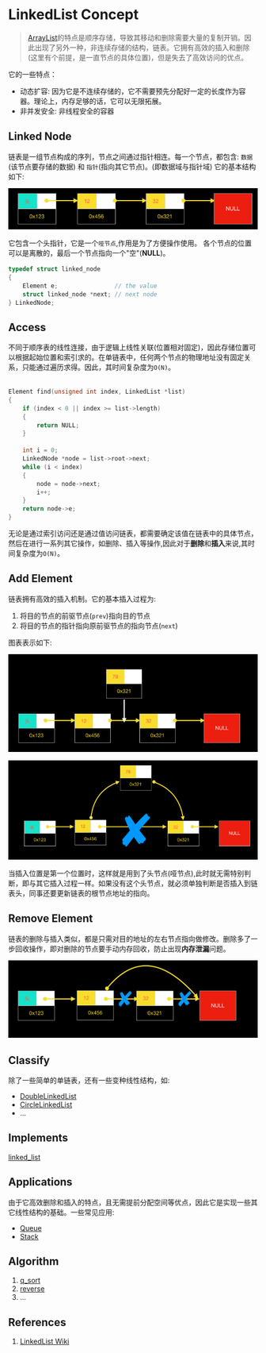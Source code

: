 # LinkedList Concept
> [ArrayList](./array_list.md)的特点是顺序存储，导致其移动和删除需要大量的复制开销。因此出现了另外一种，非连续存储的结构，链表。它拥有高效的插入和删除(这里有个前提，是一直节点的具体位置)，但是失去了高效访问的优点。


它的一些特点：
+ 动态扩容: 因为它是不连续存储的，它不需要预先分配好一定的长度作为容器。理论上，内存足够的话，它可以无限拓展。
+ 非并发安全: 非线程安全的容器


## Linked Node
链表是一组节点构成的序列，节点之间通过指针相连。每一个节点，都包含: `数据`(该节点要存储的数据) 和 `指针`(指向其它节点)。(即数据域与指针域)
它的基本结构如下:

![](https://raw.githubusercontent.com/hsjfans/git_resource/master/20190409172002.png)

它包含一个头指针，它是一个`哑节点`,作用是为了方便操作使用。
各个节点的位置可以是离散的，最后一个节点指向一个"空"(**NULL**)。

```c
typedef struct linked_node
{
    Element e;                // the value
    struct linked_node *next; // next node
} LinkedNode;

```

## Access

不同于顺序表的线性连接，由于逻辑上线性关联(位置相对固定)，因此存储位置可以根据起始位置和索引求的。在单链表中，任何两个节点的物理地址没有固定关系，只能通过遍历求得。因此，其时间复杂度为`O(N)`。

```c

Element find(unsigned int index, LinkedList *list)
{
    if (index < 0 || index >= list->length)
    {
        return NULL;
    }

    int i = 0;
    LinkedNode *node = list->root->next;
    while (i < index)
    {
        node = node->next;
        i++;
    }
    return node->e;
}

```
无论是通过索引访问还是通过值访问链表，都需要确定该值在链表中的具体节点，然后在进行一系列其它操作，如删除、插入等操作,因此对于**删除**和**插入**来说,其时间复杂度为`O(N)`。

## Add Element
链表拥有高效的插入机制。它的基本插入过程为:
1. 将目的节点的前驱节点(`prev`)指向目的节点
2. 将目的节点的指针指向原前驱节点的指向节点(`next`)

图表表示如下:

![](https://raw.githubusercontent.com/hsjfans/git_resource/master/20190410100241.png)

![](https://raw.githubusercontent.com/hsjfans/git_resource/master/20190410100937.png)

当插入位置是第一个位置时，这样就是用到了头节点(哑节点),此时就无需特别判断，即与其它插入过程一样。如果没有这个头节点，就必须单独判断是否插入到链表头，同事还要更新链表的根节点地址的指向。

## Remove Element

链表的删除与插入类似，都是只需对目的地址的左右节点指向做修改。删除多了一步回收操作，即对删除的节点要手动内存回收，防止出现**内存泄漏**问题。

![](https://raw.githubusercontent.com/hsjfans/git_resource/master/20190410102208.png)





## Classify
除了一些简单的单链表，还有一些变种线性结构，如:

+ [DoubleLinkedList](./double_linked_list.md)
+ [CircleLinkedList](./circle_linked_list)
+ ...

## Implements
[linked_list](../src/linked_list.c)

## Applications

由于它高效删除和插入的特点，且无需提前分配空间等优点，因此它是实现一些其它线性结构的基础。一些常见应用:
- [Queue](./queue.md)
- [Stack](./stack.md)


## Algorithm

1. [q_sort](./q_sort.md#linked)
2. [reverse](./reverse.md#linked)
3. ...




## References
1. [LinkedList Wiki](https://en.wikipedia.org/wiki/Linked_list)

